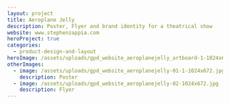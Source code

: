 ```yaml
---
layout: project
title: Aeroplane Jelly
description: Poster, Flyer and brand identity for a theatrical show
website: www.stephenzappia.com
heroProject: true
categories:
  - product-design-and-layout
heroImage: /assets/uploads/gpd_website_aeroplanejelly_artboard-1-1024x672.jpg
otherImages:
  - image: /assets/uploads/gpd_website_aeroplanejelly-01-1-1024x672.jpg
    description: Poster
  - image: /assets/uploads/gpd_website_aeroplanejelly-02-1024x672.jpg
    description: Flyer
---
```

